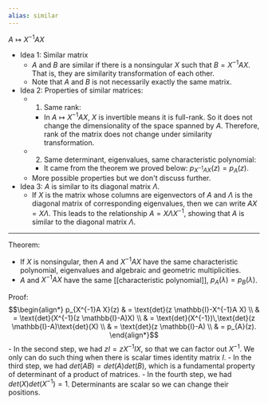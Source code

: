 ```yaml
---
alias: similar
---
```


$A \mapsto X^{-1}AX$

- Idea 1: Similar matrix
	- $A$ and $B$ are similar if there is a nonsingular $X$ such that $B = X^{-1}AX$. That is, they are similarity transformation of each other. 
	- Note that $A$ and $B$ is not necessarily exactly the same matrix.
- Idea 2: Properties of similar matrices:
	- 1. Same rank:
		- In $A \mapsto X^{-1}AX$, $X$ is invertible means it is full-rank. So it does not change the dimensionality of the space spanned by $A$. Therefore, rank of the matrix does not change under similarity transformation. 
	- 2. Same determinant, eigenvalues, same characteristic polynomial:
		- It came from the theorem we proved below: $p_{X^{-1}AX}(z) = p_A(z)$. 
	- More possible properties but we don't discuss further. 
- Idea 3: $A$ is similar to its diagonal matrix $\Lambda$.
	- If $X$ is the matrix whose columns are eigenvectors of $A$ and $\Lambda$ is the diagonal matrix of corresponding eigenvalues, then we can write $AX = X\Lambda$. This leads to the relationship $A = X\Lambda X^{-1}$, showing that $A$ is similar to the diagonal matrix $\Lambda$.
---

Theorem: 
- If $X$ is nonsingular, then $A$ and $X^{-1}AX$ have the same characteristic polynomial, eigenvalues and algebraic and geometric multiplicities. 
- $A$ and $X^{-1}AX$ have the same [[characteristic polynomial]], $p_A(\lambda) = p_B(\lambda)$. 


Proof:
$$\begin{align*}
    p_{X^{-1}A X}(z) & = \text{det}(z \mathbb{I}-X^{-1}A X) \\
                     & = \text{det}(X^{-1}(z \mathbb{I}-A)X) \\
                     & = \text{det}(X^{-1})\,\text{det}(z \mathbb{I}-A)\text{det}(X) \\
                     & = \text{det}(z \mathbb{I}-A) \\
                     & = p_{A}(z).
\end{align*}$$
	- In the second step, we had $zI = zX^{-1}IX$, so that we can factor out $X^{-1}$. We only can do such thing when there is scalar times identity matrix $I$. 
	- In the third step, we had $det(AB) = det(A)det(B)$, which is a fundamental property of determinant of a product of matrices. 
	- In the fourth step, we had $det(X)det(X^{-1}) = 1$. Determinants are scalar so we can change their positions. 


